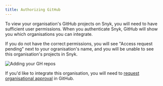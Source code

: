 ```yaml
---
title: Authorizing GitHub
---
```


To view your organisation's GitHub projects on Snyk, you will need to have sufficient user permissions. When you authenticate Snyk, GitHub will show you which organisations you can integrate.

If you do not have the correct permissions, you will see "Access request pending" next to your ogranisation's name, and you will be unable to see this organisation's projects in Snyk.

![Adding your GH repos](https://res.cloudinary.com/snyk/image/upload/f_auto,q_auto,w_auto/v1479811749/docs/github-org-permissions.png)

If you'd like to integrate this organisation, you will need to [request organisational approval](https://help.github.com/articles/requesting-organization-approval-for-your-authorized-applications/) in GitHub.
